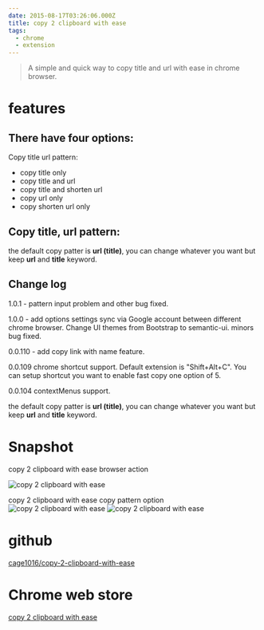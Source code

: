 ```yaml
---
date: 2015-08-17T03:26:06.000Z
title: copy 2 clipboard with ease
tags:
  - chrome
  - extension
---
```


> A simple and quick way to copy title and url with ease in chrome browser.

# features
## There have four options:
Copy title url pattern:

- copy title only
- copy title and url
- copy title and shorten url
- copy url only
- copy shorten url only

## Copy title, url pattern:
the default copy patter is **url (title)**, you can change whatever you want but keep **url** and **title** keyword.

## Change log
1.0.1 - pattern input problem and other bug fixed.

1.0.0 - add options settings sync via Google account between different chrome browser. Change UI themes from Bootstrap to semantic-ui. minors bug fixed.

0.0.110 - add copy link with name feature.

0.0.109 chrome shortcut support. Default extension is "Shift+Alt+C". You can setup shortcut you want to enable fast copy one option of 5.

0.0.104 contextMenus support.

the default copy patter is **url (title)**, you can change whatever you want but keep **url** and **title** keyword.

# Snapshot
copy 2 clipboard with ease browser action

![copy 2 clipboard with ease](/img/ad1280x800.jpg)

copy 2 clipboard with ease copy pattern option ![copy 2 clipboard with ease](/img/options-1.jpg) ![copy 2 clipboard with ease](/img/options-2.jpg)

# github

[cage1016/copy-2-clipboard-with-ease](https://github.com/cage1016/copy-2-clipboard-with-ease)

# Chrome web store
[copy 2 clipboard with ease](https://chrome.google.com/webstore/detail/copy-2-clipboad-with-ease/hiiobhaaokpmdmkkcaokdlanlemmcoah?utm_source=chrome-app-launcher)
